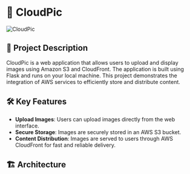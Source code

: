 # 📸 CloudPic

![CloudPic](https://drive.google.com/file/d/1kSc3BLt0BGDepnZg4_k32dJ7ArPUZKQc/view?usp=sharing)  

## 🌟 Project Description

CloudPic is a web application that allows users to upload and display images using Amazon S3 and CloudFront. The application is built using Flask and runs on your local machine. This project demonstrates the integration of AWS services to efficiently store and distribute content.

## 🛠️ Key Features

- **Upload Images**: Users can upload images directly from the web interface.
- **Secure Storage**: Images are securely stored in an AWS S3 bucket.
- **Content Distribution**: Images are served to users through AWS CloudFront for fast and reliable delivery.

## 🏗️ Architecture

